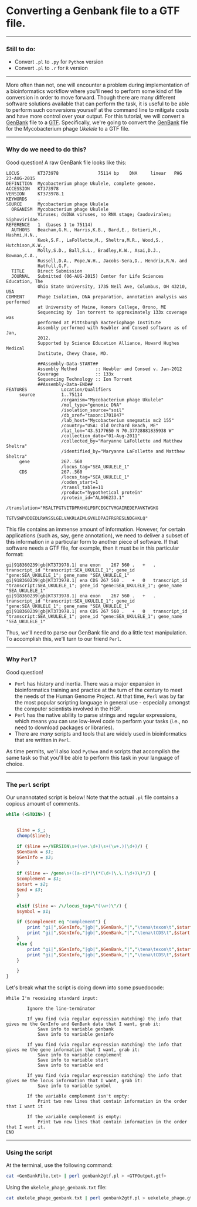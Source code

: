 # Converting a Genbank file to a GTF file.

***

### Still to do:
  * Convert `.pl` to `.py` for `Python` version
  * Convert `.pl` to `.r` for `R` version

***

More often than not, one will encounter a problem during implementation of a bioinformatics workflow where you'll need to perform some kind of file conversion in order to move forward. Though there are many different software solutions available that can perform the task, it is useful to be able to perform such conversions yourself at the command line to mitigate costs and have more control over your output. For this tutorial, we will convert a [GenBank](https://www.ncbi.nlm.nih.gov/Sitemap/samplerecord.html) file to a [GTF](http://useast.ensembl.org/info/website/upload/gff.html). Specifically, we're going to convert the [GenBank](https://www.ncbi.nlm.nih.gov/nuccore/KT373978.1) file for the Mycobacterium phage _Ukelele_ to a GTF file.

***

### Why do we need to do this?

Good question! A raw GenBank file looks like this:

```
LOCUS       KT373978               75114 bp    DNA     linear   PHG 23-AUG-2015
DEFINITION  Mycobacterium phage Ukulele, complete genome.
ACCESSION   KT373978
VERSION     KT373978.1
KEYWORDS    .
SOURCE      Mycobacterium phage Ukulele
  ORGANISM  Mycobacterium phage Ukulele
            Viruses; dsDNA viruses, no RNA stage; Caudovirales; Siphoviridae.
REFERENCE   1  (bases 1 to 75114)
  AUTHORS   Beacham,G.M., Harris,K.B., Bard,E., Botieri,M., Hashmi,H.N.,
            Kwok,S.F., LaFollette,M., Sheltra,M.R., Wood,S., Hutchison,K.W.,
            Molly,S.D., Ball,S.L., Bradley,K.W., Asai,D.J., Bowman,C.A.,
            Russell,D.A., Pope,W.H., Jacobs-Sera,D., Hendrix,R.W. and
            Hatfull,G.F.
  TITLE     Direct Submission
  JOURNAL   Submitted (06-AUG-2015) Center for Life Sciences Education, The
            Ohio State University, 1735 Neil Ave, Columbus, OH 43210, USA
COMMENT     Phage Isolation, DNA preparation, annotation analysis was performed
            at University of Maine, Honors College, Orono, ME
            Sequencing by  Ion torrent to approximately 133x coverage was
            performed at Pittsburgh Bacteriophage Institute
            Assembly performed with Newbler and Consed software as of Jan,
            2012.
            Supported by Science Education Alliance, Howard Hughes Medical
            Institute, Chevy Chase, MD.
            
            ##Assembly-Data-START##
            Assembly Method       :: Newbler and Consed v. Jan-2012
            Coverage              :: 133x
            Sequencing Technology :: Ion Torrent
            ##Assembly-Data-END##
FEATURES             Location/Qualifiers
     source          1..75114
                     /organism="Mycobacterium phage Ukulele"
                     /mol_type="genomic DNA"
                     /isolation_source="soil"
                     /db_xref="taxon:1701847"
                     /lab_host="Mycobacterium smegmatis mc2 155"
                     /country="USA: Old Orchard Beach, ME"
                     /lat_lon="43.5177650 N 70.37728881835938 W"
                     /collection_date="01-Aug-2011"
                     /collected_by="Maryanne LaFollette and Matthew Sheltra"
                     /identified_by="Maryanne LaFollette and Matthew Sheltra"
     gene            267..560
                     /locus_tag="SEA_UKULELE_1"
     CDS             267..560
                     /locus_tag="SEA_UKULELE_1"
                     /codon_start=1
                     /transl_table=11
                     /product="hypothetical protein"
                     /protein_id="ALA06233.1"
                     /translation="MSALTPGTVITDPRKHGLPDFCEGCTVMGAIREDEPAVKTWGKG
                     TGTVSWPVDDEDLRWASSLGELVAKRLAEMLGVKLDPAIFRGRESLNDGHKLQ"
```

This file contains an immense amount of information. However, for certain applications (such as, say, gene annotation), we need to deliver a subset of this information in a particular form to another piece of software. If that software needs a GTF file, for example, then it must be in this particular format:

```
gi|918360239|gb|KT373978.1|	ena	exon	267	560	.	+	.	transcript_id "transcript:SEA_UKULELE_1"; gene_id "gene:SEA_UKULELE_1"; gene_name "SEA_UKULELE_1"
gi|918360239|gb|KT373978.1|	ena	CDS	267	560	.	+	0	transcript_id "transcript:SEA_UKULELE_1"; gene_id "gene:SEA_UKULELE_1"; gene_name "SEA_UKULELE_1"
gi|918360239|gb|KT373978.1|	ena	exon	267	560	.	+	.	transcript_id "transcript:SEA_UKULELE_1"; gene_id "gene:SEA_UKULELE_1"; gene_name "SEA_UKULELE_1"
gi|918360239|gb|KT373978.1|	ena	CDS	267	560	.	+	0	transcript_id "transcript:SEA_UKULELE_1"; gene_id "gene:SEA_UKULELE_1"; gene_name "SEA_UKULELE_1"
```

Thus, we'll need to parse our GenBank file and do a little text manipulation. To accomplish this, we'll turn to our friend `Perl`.

***

### Why `Perl`?

Good question!

  * `Perl` has history and inertia. There was a major expansion in bioinformatics training and practice at the turn of the century to meet the needs of the Human Genome Project. At that time, `Perl` was by far the most popular scripting language in general use - especially amongst the computer scientists involved in the HGP.
  * `Perl` has the native ability to parse strings and regular expressions, which means you can use low-level code to perform your tasks (i.e., no need to download packages or libraries). 
  * There are _many_ scripts and tools that are widely used in bioinformatics that are written in `Perl`. 

As time permits, we'll also load `Python` and `R` scripts that accomplish the same task so that you'll be able to perform this task in your language of choice. 

***

### The `perl` script

Our unannotated script is below! Note that the actual `.pl` file contains a copious amount of comments. 

```perl
while (<STDIN>) {


    $line = $_;
    chomp($line);

	if ($line =~/VERSION\s+(\w+.\d+)\s+(\w+.)(\d+)/) {
	$GenBank = $1;
	$GenInfo = $3;
	}

    if ($line =~ /gene\s+([a-z]*)\(*(\d+)\.\.(\d+)\)*/) {
	$complement = $1;
	$start = $2;
	$end = $3;
    }

    elsif ($line =~ /\/locus_tag=\"(\w+)\"/) {
	$symbol = $1;

	if ($complement eq "complement") {
	    print "gi|",$GenInfo,"|gb|",$GenBank,"|","\tena\texon\t",$start,"\t",$end,"\t.\t-\t.\ttranscript_id \"transcript:",$symbol,"\"\; gene_id \"gene:",$symbol,"\"\; gene_name \"",$symbol,"\"\n";
	    print "gi|",$GenInfo,"|gb|",$GenBank,"|","\tena\tCDS\t",$start,"\t",$end,"\t.\t-\t0\ttranscript_id \"transcript:",$symbol,"\"\; gene_id \"gene:",$symbol,"\"\; gene_name \"",$symbol,"\"\n";
	}
	else {
	    print "gi|",$GenInfo,"|gb|",$GenBank,"|","\tena\texon\t",$start,"\t",$end,"\t.\t+\t.\ttranscript_id \"transcript:",$symbol,"\"\; gene_id \"gene:",$symbol,"\"\; gene_name \"",$symbol,"\"\n";
	    print "gi|",$GenInfo,"|gb|",$GenBank,"|","\tena\tCDS\t",$start,"\t",$end,"\t.\t+\t0\ttranscript_id \"transcript:",$symbol,"\"\; gene_id \"gene:",$symbol,"\"\; gene_name \"",$symbol,"\"\n";
	}

    }
}
```

Let's break what the script is doing down into some psuedocode:

```
While I'm receiving standard input:
	
		Ignore the line-terminator 

		If you find (via regular expression matching) the info that gives me the GenInfo and GenBank data that I want, grab it:
			Save info to variable genbank
			Save info to variable geninfo

		If you find (via regular expression matching) the info that gives me the gene information that I want, grab it:
			Save info to variable complement
			Save info to variable start
			Save info to variable end

		If you find (via regular expression matching) the info that gives me the locus information that I want, grab it:
			Save info to variable symbol

		If the variable complement isn't empty:
			Print two new lines that contain information in the order that I want it

		If the variable complement is empty:
			Print two new lines that contain information in the order that I want it.
END
```
***

### Using the script

At the terminal, use the following command:

```bash
cat <GenBankFile.txt> | perl genbank2gtf.pl > <GTFOutput.gtf> 
```

Using the `ukelele_phage_genbank.txt` file:

```bash
cat ukelele_phage_genbank.txt | perl genbank2gtf.pl > uekelele_phage.gtf
```









